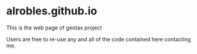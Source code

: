 alrobles.github.io
=====================
This is the web page of geotax project

Users are free to re-use any and all of the code contained here contacting me.
